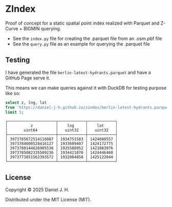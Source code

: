 # ZIndex

Proof of concept for a static spatial point index realized with Parquet and Z-Curve + BIGMIN querying.

- See the `index.py` file for creating the .parquet file from an .osm.pbf file
- See the `query.py` file as an example for querying the .parquet file

## Testing

I have generated the file `berlin-latest-hydrants.parquet` and have a GitHub Page serve it.

This means we can make queries against it with DuckDB for testing purpose like so:

```sql
select z, lng, lat
from 'https://daniel-j-h.github.io/zindex/berlin-latest-hydrants.parquet'
limit 5;
```

```
┌─────────────────────┬────────────┬────────────┐
│          z          │    lng     │    lat     │
│       uint64        │   uint32   │   uint32   │
├─────────────────────┼────────────┼────────────┤
│ 3973785672514116087 │ 1934751583 │ 1424080557 │
│ 3973784600528416127 │ 1933609407 │ 1424172775 │
│ 3973780144626905536 │ 1935588952 │ 1423883976 │
│ 3973785082335509236 │ 1934421070 │ 1424446460 │
│ 3973773851562393572 │ 1932084858 │ 1425122044 │
└─────────────────────┴────────────┴────────────┘
```


## License

Copyright © 2025 Daniel J. H.

Distributed under the MIT License (MIT).
